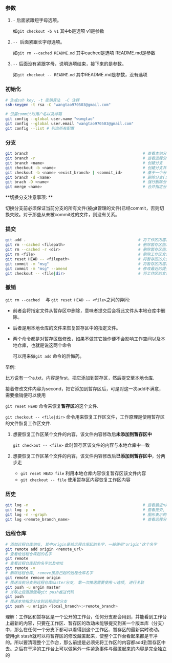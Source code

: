 ### 参数

1. `-` 后面紧跟短字母选项。    

   如`git checkout -b v1` 其中b是选项  v1是参数

2. `-- `后面紧跟长字母选项。  

   如`git rm --cached README.md` 其中cached是选项  README.md是参数 

3. `--` 后面没有紧跟字母，说明选项结束，接下来的是参数。

   如`git checkout -- README.md` 其中README.md是参数，没有选项

### 初始化

```bash
# 生成ssh key, -t 密钥算法  -C 注释
ssh-keygen -t rsa -C "wangtao970503@gmail.com"

# 设置commit时用户名以及邮箱
git config --global user.name "wangtao"
git config --global user.email "wangtao970503@gmail.com"
git config --list # 列出所有配置
```

### 分支

```bash
git branch                                                  # 查看本地分支
git branch -r                                               # 查看远程分支
git branch <name>                          					# 创建分支
git checkout -b <name>                     					# 创建分支并切换到此分支
git checkout -b <name> <exist_branch> | <commit_id>			# 基于一个分支或者提交来创建分支
git branch -d <name>                               			# 删除分支(分支已经被合并)
git brach -D <name>                                         # 强行删除分支(分支未合并)
git merge <name>            								# 合并指定分支到当前分支
```

**切换分支注意事项: **

切换分支前必须保证当前分支的所有文件(被git管理的文件)已经commit，否则切换失败。对于那些从未被commit过的文件，则没有关系。

### 提交

```bash
git add .                           					  # 将工作区内容提交至暂存区
git rm --cached <filepath>                       	      # 删除暂存区指定文件
git rm --cached -r <dir>								  # 删除暂存区指定目录
git rm <file>                                             # 删除工作区文件以及暂存区文件
git reset HEAD -- <filepath>                              # 将暂存区的文件内容恢复成仓库内容
git commit -m "msg"										  # 将暂存区内容提交至版本仓库
git commit -m "msg" --amend                               # 修改最近的提交, 不产生新提交
git checkout -- <file|dir>                                # 将工作区的文件恢复成暂存区文件内容
```

### 撤销

`git rm --cached  ` 与 `git reset HEAD -- <file>`之间的异同:

* 前者会将指定文件从暂存区中删除，意味者提交后会将此文件从本地仓库中删除。

* 后者是用本地仓库的文件来恢复暂存区中的指定文件。

* 两个命令都是对暂存区做修改，如果不做其它操作便不会影响工作空间以及本地仓库，也就是说这两个命令

  可以用来做`git add` 命令的后悔药。

举例:

比方说有一个a.txt，内容是first，把它添加到暂存区，然后提交至本地仓库.

接着修改文件内容为second，把它添加到暂存区后，可是对这一次add不满意，需要撤销便可以使用

`git reset HEAD` 命令来恢复**暂存区**的这个文件.

`git checkout -- <file|dir>` 命令用来恢复工作区文件，工作原理是使用暂存区的文件恢复工作区文件.

1. 想要恢复工作区某个文件的内容，该文件内容修改后**未添加到暂存区中**

   `git checkout -- <file>` 此时暂存区该文件的内容与本地仓库中一致

2. 想要恢复工作区某个文件的内容，该文件内容修改后**已添加到暂存区中**，分两步走
   * `git reset HEAD file` 利用本地仓库内容恢复暂存区该文件内容
   * `git checkout -- file` 使用暂存区内容恢复工作区内容

### 历史

```bash
git log -n													# 查看最近n条提交历史
git log -p -n												# 查看提交, 并展开差异
git log -n --graph                                  		# 图形表示的分支合并历史
git log <remote_branch_name>                                # 查看远程分支历史
```

### 远程仓库

```bash
# 添加远程仓库地址, 其中origin是给远程仓库起的名字，一般使用"origin"这个名字
git remote add origin <remote_url>
# 查看给远程仓库起的名字
git remote
# 查看远程仓库起的名字以及地址
git remote -v
# 删除远程仓库, remove接自己起的远程仓库名字
git remote remove origin
# 推送当前分支到远程仓库master分支, 第一次推送需要使用-u选项, 进行关联
git push -u orgin master
# 关联之后直接使用git push推送代码
git push
# 推送本地指定分支到远程指定分支
git push -u origin <local_branch>:<remote_branch>

```

理解：工作区和暂存区是一个公开的工作台，任何分支都会用到，并能看到工作台上最新的内容，只要在工作区、暂存区的改动未能够提交到某一个版本库（分支）中，那么在任何一个分支下都可以看得到这个工作区、暂存区的最新实时改动。
使用git stash就可以将暂存区的修改藏匿起来，使整个工作台看起来都是干净的。所以要清理整个工作台，那么前提是必须先将工作区的内容都add到暂存区中去。之后在干净的工作台上可以做另外一件紧急事件与藏匿起来的内容是完全独立的

